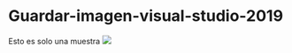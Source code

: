 # Guardar-imagen-visual-studio-2019


Esto es solo una muestra
<img src="https://i.imgur.com/9slDHNk.png">
